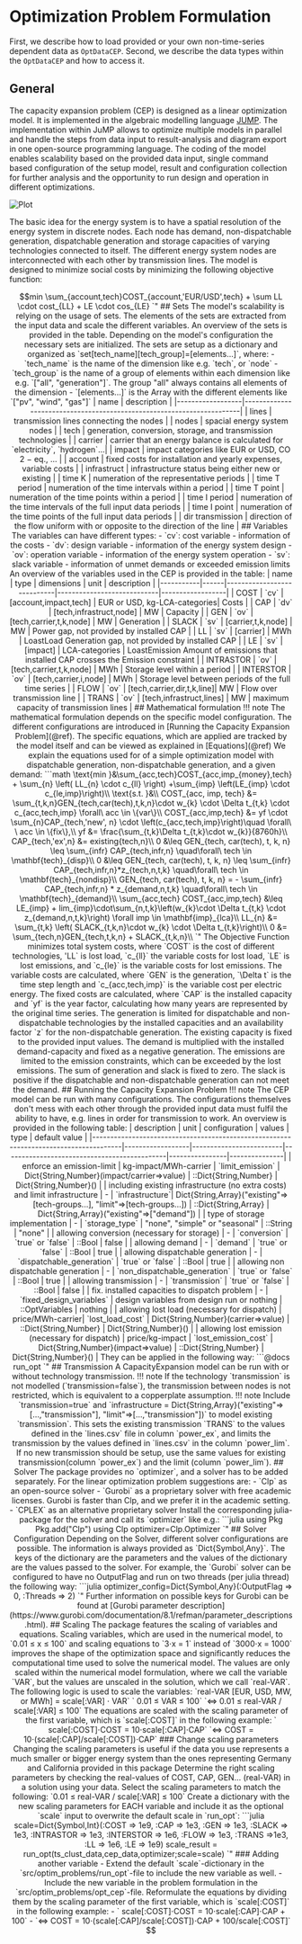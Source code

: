 Optimization Problem Formulation
=========
First, we describe how to load provided or your own non-time-series dependent data as `OptDataCEP`. Second, we describe the data types within the `OptDataCEP` and how to access it.

## General
The capacity expansion problem (CEP) is designed as a linear optimization model. It is implemented in the algebraic modelling language [JUMP](http://www.juliaopt.org/JuMP.jl/latest/). The implementation within JuMP allows to optimize multiple models in parallel and handle the steps from data input to result-analysis and diagram export in one open-source programming language. The coding of the model enables scalability based on the provided data input, single command based configuration of the setup model, result and configuration collection for further analysis and the opportunity to run design and operation in different optimizations.

![Plot](assets/opt_cep.svg)

The basic idea for the energy system is to have a spatial resolution of the energy system in discrete nodes. Each node has demand, non-dispatchable generation, dispatchable generation and storage capacities of varying technologies connected to itself. The different energy system nodes are interconnected with each other by transmission lines.
The model is designed to minimize social costs by minimizing the following objective function:

```math
min \sum_{account,tech}COST_{account,'EUR/USD',tech} + \sum LL \cdot  cost_{LL} + LE \cdot  cos_{LE}
`"

## Sets
The model's scalability is relying on the usage of sets. The elements of the sets are extracted from the input data and scale the different variables. An overview of the sets is provided in the table. Depending on the model's configuration the necessary sets are initialized.

The sets are setup as a dictionary and organized as `set[tech_name][tech_group]=[elements...]`, where:
- `tech_name` is the name of the dimension like e.g. `tech`, or `node`
- `tech_group` is the name of a group of elements within each dimension like e.g. `["all", "generation"]`. The group "all" always contains all elements of the dimension
- `[elements...]` is the Array with the different elements like `["pv", "wind", "gas"]`

| name             | description                                                           |
|------------------|-----------------------------------------------------------------------|
| lines            | transmission lines connecting the nodes                               |
| nodes            | spacial energy system nodes                                           |
| tech             | generation, conversion, storage, and transmission technologies        |
| carrier          | carrier that an energy balance is calculated for `electricity`, `hydrogen`...|
| impact           | impact categories like EUR or USD, CO 2 − eq., ...                    |
| account          | fixed costs for installation and yearly expenses, variable costs      |
| infrastruct      | infrastructure status being either new or existing                    |
| time K           | numeration of the representative periods                              |
| time T period    | numeration of the time intervals within a period                      |
| time T point     | numeration of the time points within a period                          |
| time I period    | numeration of the time intervals of the full input data periods       |
| time I point     | numeration of the time points of the full input data periods           |
| dir transmission | direction of the flow uniform with or opposite to the direction of the line |

## Variables
The variables can have different types:
- `cv`: cost variable - information of the costs
- `dv`: design variable - information of the energy system design
- `ov`: operation variable - information of the energy system operation
- `sv`: slack variable - information of unmet demands or exceeded emission limits
An overview of the variables used in the CEP is provided in the table:

| name      | type | dimensions                 | unit                       | description   |
|-----------|------|----------------------------|----------------------------|------------------|
| COST      | `cv` | [account,impact,tech]      | EUR or USD, kg-LCA-categories| Costs            |
| CAP       | `dv` | [tech,infrastruct,node]    | MW                         | Capacity         |
| GEN       | `ov`  | [tech,carrier,t,k,node]   | MW                         | Generation     |
| SLACK     | `sv`  | [carrier,t,k,node]        | MW                         | Power gap, not provided by installed CAP  |
| LL        | `sv`  | [carrier]                 | MWh                        | LoastLoad Generation gap, not provided by installed CAP  |
| LE        | `sv`  | [impact]                  | LCA-categories             | LoastEmission Amount of emissions that installed CAP crosses the Emission constraint |
| INTRASTOR | `ov` | [tech,carrier,t,k,node]    | MWh                        | Storage level within a period     |
| INTERSTOR | `ov` | [tech,carrier,i,node]      | MWh                        | Storage level between periods of the full time series  |
| FLOW      | `ov` | [tech,carrier,dir,t,k,line]| MW                         | Flow over transmission line   |
| TRANS     | `ov` | [tech,infrastruct,lines]   | MW                         | maximum capacity of transmission lines    |

## Mathematical formulation
!!! note
    The mathematical formulation depends on the specific model configuration. The different configurations are introduced in [Running the Capacity Expansion Problem](@ref). The specific equations, which are applied are tracked by the model itself and can be viewed as explained in [Equations](@ref)

We explain the equations used for of a simple optimization model with dispatchable generation, non-dispatchable generation, and a given demand:
```math
\text{min }&\sum_{acc,tech}COST_{acc,imp_{money},tech}  + \sum_{n} \left( LL_{n} \cdot c_{ll} \right) +\sum_{imp} \left(LE_{imp} \cdot c_{le,imp}\right)\\
\text{s.t. }&\\
COST_{acc, imp, tech} &= \sum_{t,k,n}GEN_{tech,car(tech),t,k,n}\cdot  w_{k} \cdot  \Delta  t_{t,k} \cdot  c_{acc,tech,imp}  \forall\ acc \in \{var\}\\
COST_{acc,imp,tech} &= yf \cdot \sum_{n}CAP_{tech,'new', n} \cdot \left(c_{acc,tech,imp}\right)\quad \forall\  \ acc \in \{fix\},\\
yf &= \frac{\sum_{t,k}\Delta t_{t,k}\cdot w_{k}}{8760h}\\
CAP_{tech,'ex',n} &= existing{tech,n}\\
0 &\leq GEN_{tech, car(tech), t, k, n} \leq \sum_{infr} CAP_{tech,infr,n} \quad\forall\  tech \in \mathbf{tech}_{disp}\\
0 &\leq GEN_{tech, car(tech), t, k, n} \leq \sum_{infr} CAP_{tech,infr,n}*z_{tech,n,t,k} \quad\forall\  tech \in \mathbf{tech}_{nondisp}\\
GEN_{tech, car(tech), t, k, n} = - \sum_{infr} CAP_{tech,infr,n} * z_{demand,n,t,k} \quad\forall\  tech \in \mathbf{tech}_{demand}\\
\sum_{acc,tech} COST_{acc,imp,tech} &\leq LE_{imp} + lim_{imp}\cdot\sum_{n,t,k}\left(w_{k}\cdot \Delta t_{t,k} \cdot z_{demand,n,t,k}\right) \forall imp \in \mathbf{imp}_{lca}\\
LL_{n} &= \sum_{t,k} \left( SLACK_{t,k,n}\cdot w_{k} \cdot \Delta t_{t,k}\right)\\
0 &= \sum_{tech,n}GEN_{tech,t,k,n} + SLACK_{t,k,n}\\
`"

The Objective Function minimizes total system costs, where `COST` is the cost of different technologies, 'LL` is lost load, `c_{ll}` the variable costs for lost load, `LE` is lost emissions, and `c_{le}` is the variable costs for lost emissions. The variable costs are calculated, where `GEN` is the generation, `\Delta t` is the time step length and `c_{acc,tech,imp}` is the variable cost per electric energy. The fixed costs are calculated, where `CAP` is the installed capacity and `yf` is the year factor, calculating how many years are represented by the original time series. The generation is limited for dispatchable and non-dispatchable technologies by the installed capacities and an availability factor `z` for the non-dispatchable generation. The existing capacity is fixed to the provided input values. The demand is multiplied with the installed demand-capacity and fixed as a negative generation. The emissions are limited to the emission constraints, which can be exceeded by the lost emissions. The sum of generation and slack is fixed to zero. The slack is positive if the dispatchable and non-dispatchable generation can not meet the demand.

## Running the Capacity Expansion Problem

!!! note
    The CEP model can be run with many configurations. The configurations themselves don't mess with each other through the provided input data must fulfil the ability to have, e.g. lines in order for transmission to work.

An overview is provided in the following table:

| description                                        |  unit            | configuration           | values                                      | type           | default value |
|--------------------------------------------------------------------------------------|------------------|-------------------------|---------------------------------------------|----------------|---------------|
| enforce an emission-limit                          | kg-impact/MWh-carrier | `limit_emission`               | Dict{String,Number}(impact/carrier=>value)                                      | ::Dict{String,Number}       | Dict{String,Number}()           |
| including existing infrastructure (no extra costs) and limit infrastructure   | -                | `infrastructure`| Dict{String,Array}("existing"=>[tech-groups...], "limit"=>[tech-groups...])                             | ::Dict{String,Array}       | Dict{String,Array}("existing"=>["demand"])         |
| type of storage implementation                     | -                | `storage_type`                 | "none", "simple" or "seasonal"              | ::String       | "none"        |
| allowing conversion (necessary for storage)        | -                | `conversion`            | `true` or `false`                               | ::Bool         | false         |
| allowing demand                                    | -                | `demand`            | `true` or `false`                               | ::Bool         | true         |
| allowing dispatchable generation                   | -                | `dispatchable_generation`            | `true` or `false`                               | ::Bool         | true         |
| allowing non dispatchable generation               | -                | `non_dispatchable_generation`            | `true` or `false`                               | ::Bool         | true         |
| allowing transmission                              | -                | `transmission`            | `true` or `false`                               | ::Bool         | false         |
| fix. installed capacities to dispatch problem               | -                | `fixed_design_variables`  | design variables from design run or nothing | ::OptVariables | nothing       |
| allowing lost load (necessary for dispatch)        | price/MWh-carrier| `lost_load_cost`       | Dict{String,Number}(carrier=>value)            | ::Dict{String,Number}      | Dict{String,Number}()           |
| allowing lost emission (necessary for dispatch)    | price/kg-impact  | `lost_emission_cost`  | Dict{String,Number}(impact=>value)              | ::Dict{String,Number}       | Dict{String,Number}()          |

They can be applied in the following way:
```@docs
run_opt
`"
## Transmission
A CapacityExpansion model can be run with or without technology transmission.
!!! note
    If the technology `transmission` is not modelled (`transmission=false`), the transmission between nodes is not restricted, which is equivalent to a copperplate assumption.

!!! note
    Include `transmission=true` and `infrastructure = Dict{String,Array}("existing"=>[...,"transmission"], "limit"=>[...,"transmission"])` to model existing `transmission`. This sets the existing transmission `TRANS` to the values defined in the `lines.csv` file in column `power_ex`, and limits the transmission by the values defined in `lines.csv` in the column `power_lim`. If no new transmission should be setup, use the same values for existing transmission(column `power_ex`) and the limit (column `power_lim`).
## Solver
The package provides no `optimizer`, and a solver has to be added separately. For the linear optimization problem suggestions are:
- `Clp` as an open-source solver
- `Gurobi` as a proprietary solver with free academic licenses. Gurobi is faster than Clp, and we prefer it in the academic setting.
- `CPLEX` as an alternative proprietary solver

Install the corresponding julia-package for the solver and call its `optimizer` like e.g.:
```julia
using Pkg
Pkg.add("Clp")
using Clp
optimizer=Clp.Optimizer
`"

## Solver Configuration
Depending on the Solver, different solver configurations are possible. The information is always provided as `Dict{Symbol,Any}`. The keys of the dictionary are the parameters and the values of the dictionary are the values passed to the solver.

For example, the `Gurobi` solver can be configured to have no OutputFlag and run on two threads (per julia thread) the following way:
```julia
optimizer_config=Dict{Symbol,Any}(:OutputFlag => 0, :Threads => 2)
`"
Further information on possible keys for Gurobi can be found at [Gurobi parameter description](https://www.gurobi.com/documentation/8.1/refman/parameter_descriptions.html).

## Scaling
The package features the scaling of variables and equations. Scaling variables, which are used in the numerical model, to `0.01 ≤ x ≤ 100` and scaling equations to `3⋅x = 1` instead of `3000⋅x = 1000` improves the shape of the optimization space and significantly reduces the computational time used to solve the numerical model.

The values are only scaled within the numerical model formulation, where we call the variable `VAR`, but the values are unscaled in the solution, which we call `real-VAR`. The following logic is used to scale the variables:
`real-VAR [EUR, USD, MW, or MWh] = scale[:VAR] ⋅ VAR`
`  0.01 ≤ VAR  ≤ 100`
`⇔ 0.01 ≤ real-VAR / scale[:VAR] ≤ 100`

The equations are scaled with the scaling parameter of the first variable, which is `scale[:COST]` in the following example:
`  scale[:COST]⋅COST = 10⋅scale[:CAP]⋅CAP`
`⇔              COST = 10⋅(scale[:CAP]/scale[:COST])⋅CAP`

### Change scaling parameters
Changing the scaling parameters is useful if the data you use represents a much smaller or bigger energy system than the ones representing Germany and California provided in this package Determine the right scaling parameters by checking the real-values of COST, CAP, GEN... (real-VAR) in a solution using your data. Select the scaling parameters to match the following:
`0.01 ≤ real-VAR / scale[:VAR] ≤ 100`
Create a dictionary with the new scaling parameters for EACH variable and include it as the optional `scale` input to overwrite the default scale in `run_opt`:
```julia
scale=Dict{Symbol,Int}(:COST => 1e9, :CAP => 1e3, :GEN => 1e3, :SLACK => 1e3, :INTRASTOR => 1e3, :INTERSTOR => 1e6, :FLOW => 1e3, :TRANS =>1e3, :LL => 1e6, :LE => 1e9)
scale_result = run_opt(ts_clust_data,cep_data,optimizer;scale=scale)
`"

### Adding another variable
- Extend the default `scale`-dictionary in the `src/optim_problems/run_opt`-file to include the new variable as well.
- Include the new variable in the problem formulation in the `src/optim_problems/opt_cep`-file. Reformulate the equations by dividing them by the scaling parameter of the first variable, which is `scale[:COST]` in the following example:
- `  scale[:COST]⋅COST = 10⋅scale[:CAP]⋅CAP                  + 100`
- `⇔              COST = 10⋅(scale[:CAP]/scale[:COST])⋅CAP   + 100/scale[:COST]`
